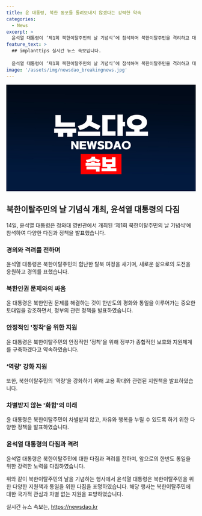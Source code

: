 ```yaml
---
title: 윤 대통령, 북한 동포들 돌려보내지 않겠다는 강력한 약속
categories:
  - News
excerpt: >
  윤석열 대통령이 ‘제1회 북한이탈주민의 날 기념식’에 참석하며 북한이탈주민을 격려하고 대한민국의 품에 안길 수 있도록 최대한의 노력을 다할 것을 약속했다. 대통령은 북한이탈주민의 안정적인 정착, 역량, 화합을 위한 세 가지 약속을 제시하고, 북한인권 문제를 해결하는 것이 한반도 평화와 통일의 중요한 토대라고 강조했다. 또한, 북한이탈주민과 대한민국이 하나가 되는 진정한 통일을 앞당길 것임을 확신하며 북한 동포를 외면하지 않을 것을 강조했다.
feature_text: >
  ## implanttips 실시간 뉴스 속보입니다.

  윤석열 대통령이 ‘제1회 북한이탈주민의 날 기념식’에 참석하며 북한이탈주민을 격려하고 대한민국의 품에 안길 수 있도록 최대한의 노력을 다할 것을 약속했다. 대통령은 북한이탈주민의 안정적인 정착, 역량, 화합을 위한 세 가지 약속을 제시하고, 북한인권 문제를 해결하는 것이 한반도 평화와 통일의 중요한 토대라고 강조했다. 또한, 북한이탈주민과 대한민국이 하나가 되는 진정한 통일을 앞당길 것임을 확신하며 북한 동포를 외면하지 않을 것을 강조했다.
image: '/assets/img/newsdao_breakingnews.jpg'
---
```


<p><img src="/assets/img/newsdao_breakingnews.jpg" alt="implanttips 속보" /></p>

<h2 data-ke-size="size26">북한이탈주민의 날 기념식 개최, 윤석열 대통령의 다짐</h2>

<p data-ke-size="size16">14일, 윤석열 대통령은 청와대 영빈관에서 개최된 ‘제1회 북한이탈주민의 날 기념식’에 참석하여 다양한 다짐과 정책을 발표했습니다.</p>

<h3>경의와 격려를 전하며</h3>

<p data-ke-size="size16">윤석열 대통령은 북한이탈주민의 험난한 탈북 여정을 새기며, 새로운 삶으로의 도전을 응원하고 경의를 표했습니다.</p>

<h3>북한인권 문제와의 싸움</h3>

<p data-ke-size="size16">윤 대통령은 북한인권 문제를 해결하는 것이 한반도의 평화와 통일을 이루어가는 중요한 토대임을 강조하면서, 정부의 관련 정책을 발표하였습니다.</p>

<h3>안정적인 '정착'을 위한 지원</h3>

<p data-ke-size="size16">윤 대통령은 북한이탈주민의 안정적인 '정착'을 위해 정부가 종합적인 보호와 지원체계를 구축하겠다고 약속하였습니다.</p>

<h3>‘역량’ 강화 지원</h3>

<p data-ke-size="size16">또한, 북한이탈주민의 ‘역량’을 강화하기 위해 고용 확대와 관련된 지원책을 발표하였습니다.</p>

<h3>차별받지 않는 '화합'의 미래</h3>

<p data-ke-size="size16">윤 대통령은 북한이탈주민이 차별받지 않고, 자유와 행복을 누릴 수 있도록 하기 위한 다양한 정책을 발표하였습니다.</p>

<h3>윤석열 대통령의 다짐과 격려</h3>

<p data-ke-size="size16">윤석열 대통령은 북한이탈주민에 대한 다짐과 격려를 전하며, 앞으로의 한반도 통일을 위한 강력한 노력을 다짐하였습니다.</p>

<p>위와 같이 북한이탈주민의 날을 기념하는 행사에서 윤석열 대통령은 북한이탈주민을 위한 다양한 지원책과 통일을 위한 다짐을 표명하였습니다. 해당 행사는 북한이탈주민에 대한 국가적 관심과 차별 없는 지원을 표방하였습니다.</p>
실시간 뉴스 속보는, <a href="https://newsdao.kr" rel="dofollow">https://newsdao.kr</a>


